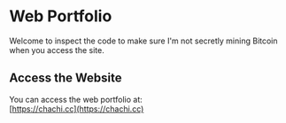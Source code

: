 # Web Portfolio

Welcome to inspect the code to make sure I'm not secretly mining Bitcoin when you access the site.

## Access the Website

You can access the web portfolio at:  
[https://chachi.cc](https://chachi.cc)
